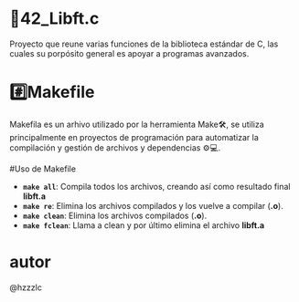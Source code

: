 # 📂42_Libft.c
Proyecto que reune varias funciones de la biblioteca estándar de C, las cuales su porpósito general es apoyar a programas avanzados.

# #️⃣Makefile
Makefila es un arhivo utilizado por la herramienta Make🛠️, se utiliza principalmente en proyectos de programación
para automatizar la compìlación y gestión de archivos y dependencias ⚙️💻.

#Uso de Makefile
- **`make all`**: Compila todos los archivos, creando así como resultado final **libft.a**
- **`make re`**: Elimina los archivos compilados y los vuelve a compilar (**.o**).
- **`make clean`**: Elimina los archivos compilados (**.o**).
- **`make fclean`**: Llama a clean y por último elimina el archivo **libft.a**



# autor
@hzzzlc
